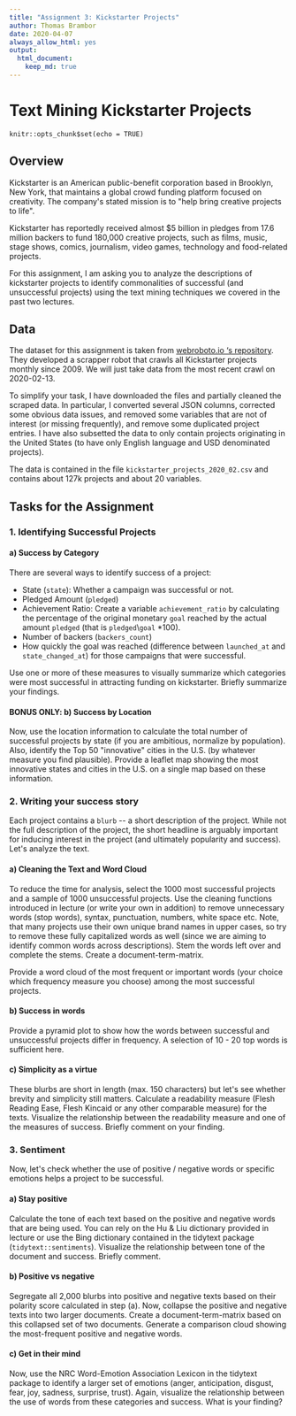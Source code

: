 ```yaml
---
title: "Assignment 3: Kickstarter Projects"
author: Thomas Brambor
date: 2020-04-07
always_allow_html: yes
output:
  html_document:
    keep_md: true
---
```


Text Mining Kickstarter Projects
================================

```{r setup, include=FALSE}
knitr::opts_chunk$set(echo = TRUE)
```

## Overview

Kickstarter is an American public-benefit corporation based in Brooklyn, New York, that maintains a global crowd funding platform focused on creativity.  The company's stated mission is to "help bring creative projects to life".

Kickstarter has reportedly received almost $5 billion in pledges from 17.6 million backers to fund 180,000 creative projects, such as films, music, stage shows, comics, journalism, video games, technology and food-related projects.

For this assignment, I am asking you to analyze the descriptions of kickstarter projects to identify commonalities of successful (and unsuccessful projects) using the text mining techniques we covered in the past two lectures.

## Data

The dataset for this assignment is taken from [webroboto.io ‘s repository](https://webrobots.io/kickstarter-datasets/). They developed a scrapper robot that crawls all Kickstarter projects monthly since 2009. We will just take data from the most recent crawl on 2020-02-13.

To simplify your task, I have downloaded the files and partially cleaned the scraped data. In particular, I converted several JSON columns, corrected some obvious data issues, and removed some variables that are not of interest (or missing frequently), and remove some duplicated project entries. I have also  subsetted the data to only contain projects originating in the United States (to have only English language and USD denominated projects).

The data is contained in the file `kickstarter_projects_2020_02.csv` and contains about 127k projects and about 20 variables.

## Tasks for the Assignment

### 1. Identifying Successful Projects

#### a) Success by Category

There are several ways to identify success of a project:  
  - State (`state`): Whether a campaign was successful or not.   
  - Pledged Amount (`pledged`)   
  - Achievement Ratio: Create a variable `achievement_ratio` by calculating the percentage of the original monetary `goal` reached by the actual amount `pledged` (that is `pledged`\\`goal` *100).    
  - Number of backers (`backers_count`)  
  - How quickly the goal was reached (difference between `launched_at` and `state_changed_at`) for those campaigns that were successful.  

Use one or more of these measures to visually summarize which categories were most successful in attracting funding on kickstarter. Briefly summarize your findings.

#### **BONUS ONLY:** b) Success by Location

Now, use the location information to calculate the total number of successful projects by state (if you are ambitious, normalize by population). Also, identify the Top 50 "innovative" cities in the U.S. (by whatever measure you find plausible). Provide a leaflet map showing the most innovative states and cities in the U.S. on a single map based on these information.

### 2. Writing your success story

Each project contains a `blurb` -- a short description of the project. While not the full description of the project, the short headline is arguably important for inducing interest in the project (and ultimately popularity and success). Let's analyze the text.

#### a) Cleaning the Text and Word Cloud

To reduce the time for analysis, select the 1000 most successful projects and a sample of 1000 unsuccessful projects. Use the cleaning functions introduced in lecture (or write your own in addition) to remove unnecessary words (stop words), syntax, punctuation, numbers, white space etc. Note, that many projects use their own unique brand names in upper cases, so try to remove these fully capitalized words as well (since we are aiming to identify common words across descriptions). Stem the words left over and complete the stems. Create a document-term-matrix.

Provide a word cloud of the most frequent or important words (your choice which frequency measure you choose) among the most successful projects.

#### b) Success in words

Provide a pyramid plot to show how the words between successful and unsuccessful projects differ in frequency. A selection of 10 - 20 top words is sufficient here.

#### c) Simplicity as a virtue

These blurbs are short in length (max. 150 characters) but let's see whether brevity and simplicity still matters. Calculate a readability measure (Flesh Reading Ease, Flesh Kincaid or any other comparable measure) for the texts. Visualize the relationship between the readability measure and one of the measures of success. Briefly comment on your finding.

### 3. Sentiment

Now, let's check whether the use of positive / negative words or specific emotions helps a project to be successful.

#### a) Stay positive

Calculate the tone of each text based on the positive and negative words that are being used. You can rely on the Hu & Liu dictionary provided in lecture or use the Bing dictionary contained in the tidytext package (`tidytext::sentiments`). Visualize the relationship between tone of the document and success. Briefly comment.

#### b) Positive vs negative

Segregate all 2,000 blurbs into positive and negative texts based on their polarity score calculated in step (a). Now, collapse the positive and negative texts into two larger documents. Create a document-term-matrix based on this collapsed set of two documents. Generate a comparison cloud showing the most-frequent positive and negative words.  

#### c) Get in their mind

Now, use the NRC Word-Emotion Association Lexicon in the tidytext package to identify a larger set of emotions (anger, anticipation, disgust, fear, joy, sadness, surprise, trust). Again, visualize the relationship between the use of words from these categories and success. What is your finding?
